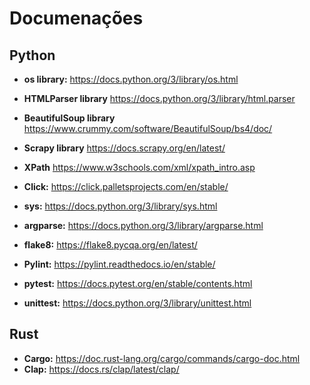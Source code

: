 # Documenações

## Python

* **os library:** https://docs.python.org/3/library/os.html 

* **HTMLParser library** https://docs.python.org/3/library/html.parser

* **BeautifulSoup library** https://www.crummy.com/software/BeautifulSoup/bs4/doc/

* **Scrapy library** https://docs.scrapy.org/en/latest/

* **XPath** https://www.w3schools.com/xml/xpath_intro.asp

* **Click:** https://click.palletsprojects.com/en/stable/

* **sys:** https://docs.python.org/3/library/sys.html

* **argparse:** https://docs.python.org/3/library/argparse.html

* **flake8:** https://flake8.pycqa.org/en/latest/

* **Pylint:** https://pylint.readthedocs.io/en/stable/

* **pytest:** https://docs.pytest.org/en/stable/contents.html

* **unittest:** https://docs.python.org/3/library/unittest.html

## Rust

* **Cargo:** https://doc.rust-lang.org/cargo/commands/cargo-doc.html
* **Clap:** https://docs.rs/clap/latest/clap/